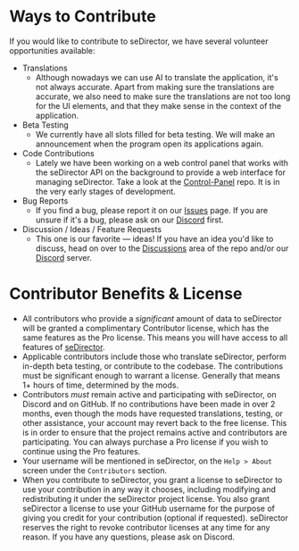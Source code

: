 # Ways to Contribute

If you would like to contribute to seDirector, we have several volunteer opportunities available:

-   Translations
    -   Although nowadays we can use AI to translate the application, it's not always accurate. Apart from making sure the translations are accurate, we also need to make sure the translations are not too long for the UI elements, and that they make sense in the context of the application.
-   Beta Testing
    -   We currently have all slots filled for beta testing. We will make an announcement when the program open its applications again.
-   Code Contributions
    -   Lately we have been working on a web control panel that works with the seDirector API on the background to provide a web interface for managing seDirector. Take a look at the [Control-Panel](https://github.com/seDirector/Control-Panel) repo. It is in the very early stages of development.
-   Bug Reports
    -   If you find a bug, please report it on our [Issues](https://github.com/seDirector/App/issues) page. If you are unsure if it's a bug, please ask on our [Discord](https://sedirector.net/discord) first.
-   Discussion / Ideas / Feature Requests
    -   This one is our favorite — ideas! If you have an idea you'd like to discuss, head on over to the [Discussions](https://github.com/seDirector/App/discussions) area of the repo and/or our [Discord](https://sedirector.net/discord) server.

# Contributor Benefits & License

-   All contributors who provide a _significant_ amount of data to seDirector will be granted a complimentary Contributor license, which has the same features as the Pro license. This means you will have access to all features of [seDirector](https://github.com/seDirector/App/wiki/Pro-Edition).
-   Applicable contributors include those who translate seDirector, perform in-depth beta testing, or contribute to the codebase. The contributions must be significant enough to warrant a license. Generally that means 1+ hours of time, determined by the mods.
-   Contributors _must_ remain active and participating with seDirector, on Discord and on GitHub. If no contributions have been made in over 2 months, even though the mods have requested translations, testing, or other assistance, your account may revert back to the free license. This is in order to ensure that the project remains active and contributors are participating. You can always purchase a Pro license if you wish to continue using the Pro features.
-   Your username will be mentioned in seDirector, on the `Help > About` screen under the `Contributors` section.
-   When you contribute to seDirector, you grant a license to seDirector to use your contribution in any way it chooses, including modifying and redistributing it under the seDirector project license. You also grant seDirector a license to use your GitHub username for the purpose of giving you credit for your contribution (optional if requested). seDirector reserves the right to revoke contributor licenses at any time for any reason. If you have any questions, please ask on Discord.